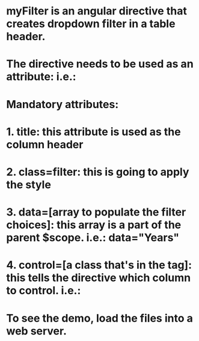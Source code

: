 # myFilter is an angular directive that creates dropdown filter in a table header. 
# The directive needs to be used as an attribute: i.e.: <div class="filter" title="Year" data="Years" control="year" my-Filter></div>
# Mandatory attributes: 
# 1. title: this attribute is used as the column header
# 2. class=filter: this is going to apply the style
# 3. data=[array to populate the filter choices]: this array is a part of the parent $scope. i.e.: data="Years"
# 4. control=[a class that's in the <td> tag]: this tells the directive which column to control. i.e.: <td class="year">

# To see the demo, load the files into a web server.
